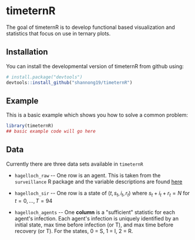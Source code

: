 # timeternR

<!-- badges: start -->
<!-- badges: end -->

The goal of timeternR is to develop functional based visualization and statistics
that focus on use in ternary plots.

## Installation

You can install the developmental version of timeternR from github using:

``` r
# install.package("devtools")
devtools::install_github("shannong19/timeternR")
```

## Example

This is a basic example which shows you how to solve a common problem:

``` r
library(timeternR)
## basic example code will go here
```

## Data

   Currently there are three data sets available in `timeternR`

   - `hagelloch_raw` -- One row is an agent.  This is taken from the `surveillance` R package and the variable descriptions are found [here](https://rdrr.io/cran/outbreaks/man/measles_hagelloch_1861.html)

   - `hagelloch_sir`  -- One row is a state of $(t, s_t, i_t, r_t)$ where $s_t + i_t + r_t = N$ for $t = 0, \dots, T=94$

   - `hagelloch_agents` -- One **column** is a "sufficient" statistic for each agent's infection.  Each agent's infection is uniquely identified by an initial state, max time before infection (or T), and max time before recovery (or T).  For the states, 0 = S, 1 = I, 2 = R.

 
